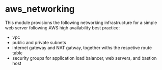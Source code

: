 # aws_networking

This module provisions the following networking infrastructure for a simple web server following AWS high availability best practice:
- vpc
- public and private subnets
- internet gateway and NAT gatway, together withs the respetive route table
- security groups for application load balancer, web servers, and bastion host

